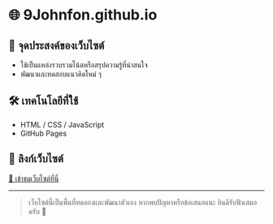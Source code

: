 # 🌐 9Johnfon.github.io



## 📌 จุดประสงค์ของเว็บไซต์
- ใช้เป็นแหล่งรวบรวมโน้ตหรือสรุปความรู้ที่น่าสนใจ
- พัฒนาและทดสอบแนวคิดใหม่ ๆ

## 🛠️ เทคโนโลยีที่ใช้
- HTML / CSS / JavaScript
- GitHub Pages

## 🔗 ลิงก์เว็บไซต์
[🔗 เข้าชมเว็บไซต์ที่นี่](https://9johnfon.github.io)

---

> เว็บไซต์นี้เป็นพื้นที่ทดลองและพัฒนาตัวเอง หากพบปัญหาหรือข้อเสนอแนะ ยินดีรับฟังเสมอครับ 🙏
